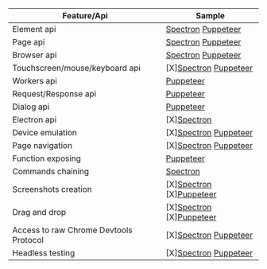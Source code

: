 | Feature/Api                            | Sample |
|----------------------------------------|----------|
| Element api                            | [Spectron](../../sample/spectron/Element.test.s) [Puppeteer](../../sample/puppeteer/Element.test.s)         |
| Page api                               | [Spectron](../../sample/spectron/Page.test.s) [Puppeteer](../../sample/puppeteer/Page.test.s)         |
| Browser api                            | [Spectron](../../sample/spectron/Browser.test.s) [Puppeteer](../../sample/puppeteer/Browser.test.s)         |
| Touchscreen/mouse/keyboard api         | [X][Spectron](../../sample/spectron/Input.test.s) [Puppeteer](../../sample/puppeteer/Input.test.s)         |
| Workers api                            | [Puppeteer](../../sample/puppeteer/Worker.test.s)
| Request/Response api                   | [Puppeteer](../../sample/puppeteer/RequestResponse.test.s)
| Dialog api                             | [Puppeteer](../../sample/puppeteer/Dialog.test.s)
| Electron api                           | [X][Spectron](../../sample/spectron/Electron.test.s)
| Device emulation                       | [X][Spectron](../../sample/spectron/Device.test.s) [Puppeteer](../../sample/puppeteer/Device.test.s)         |
| Page navigation                        | [X][Spectron](../../sample/spectron/Navigation.test.s) [Puppeteer](../../sample/puppeteer/Navigation.test.s)         |
| Function exposing                      | [Puppeteer](../../sample/puppeteer/FunctionExposing.test.s)
| Commands chaining                      | [Spectron](../../sample/spectron/Chaining.test.s)
| Screenshots creation                   | [X][Spectron](../../sample/spectron/Screenshots.test.s) [X][Puppeteer](../../sample/puppeteer/Screenshots.test.s)         |
| Drag and drop                          | [X][Spectron](../../sample/spectron/DragAndDrop.test.s) [X][Puppeteer](../../sample/puppeteer/DragAndDrop.test.s)         |
| Access to raw Chrome Devtools Protocol | [X][Spectron](../../sample/spectron/CDP.test.s) [Puppeteer](../../sample/puppeteer/CDP.test.s)         |
| Headless testing                       | [X][Spectron](../../sample/spectron/Headless.test.s) [Puppeteer](../../sample/puppeteer/Headless.test.s)         |
